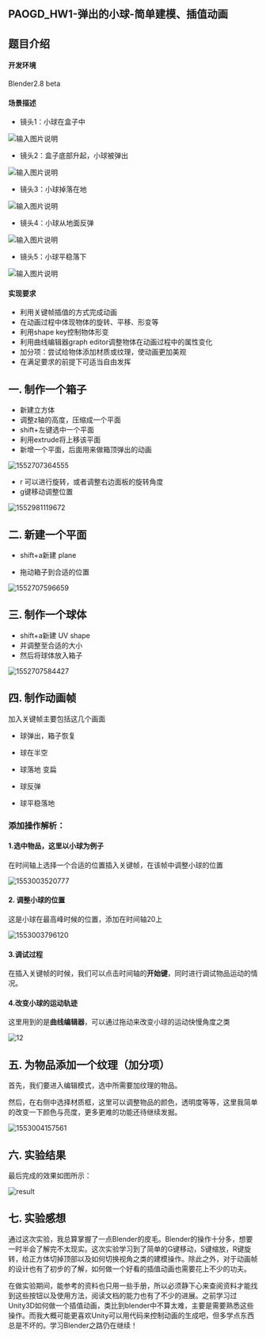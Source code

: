 ## PAOGD_HW1-弹出的小球-简单建模、插值动画

## 题目介绍

#### 开发环境

Blender2.8 beta

####  场景描述

+ 镜头1：小球在盒子中

![输入图片说明](https://images.gitee.com/uploads/images/2019/0315/144850_f25b314a_1194012.png)

+ 镜头2：盒子底部升起，小球被弹出

![输入图片说明](https://images.gitee.com/uploads/images/2019/0315/145744_e099d572_1194012.png)

+ 镜头3：小球掉落在地

![输入图片说明](https://images.gitee.com/uploads/images/2019/0315/145505_c218e145_1194012.png)

+ 镜头4：小球从地面反弹

![输入图片说明](https://images.gitee.com/uploads/images/2019/0315/145604_f61c5891_1194012.png)

+ 镜头5：小球平稳落下

![输入图片说明](https://images.gitee.com/uploads/images/2019/0315/145640_5cde8cd8_1194012.png)

#### 实现要求

+ 利用关键帧插值的方式完成动画
+ 在动画过程中体现物体的旋转、平移、形变等
+ 利用shape key控制物体形变
+ 利用曲线编辑器graph editor调整物体在动画过程中的属性变化
+ 加分项：尝试给物体添加材质或纹理，使动画更加美观
+ 在满足要求的前提下可适当自由发挥



## 一. 制作一个箱子

+ 新建立方体
+ 调整z轴的高度，压缩成一个平面
+ shift+左键选中一个平面
+ 利用extrude将上移该平面
+ 新增一个平面，后面用来做箱顶弹出的动画

![1552707364555](https://gitee.com/dic0k/PAOGD_HW1/raw/master/report/16340132LiangYingLin/images/img1.png)



+ r 可以进行旋转，或者调整右边面板的旋转角度
+ g键移动调整位置

![1552981119672](https://github.com/dick20/PAOGD/blob/master/HW1/report/16340132LiangYingLin/images/img2.png)



## 二. 新建一个平面

+ shift+a新建 plane

+ 拖动箱子到合适的位置

![1552707596659](https://github.com/dick20/PAOGD/blob/master/HW1/report/16340132LiangYingLin/images/img3.png)

## 三. 制作一个球体

+ shift+a新建 UV shape
+ 并调整至合适的大小
+ 然后将球体放入箱子

![1552707584427](https://github.com/dick20/PAOGD/blob/master/HW1/report/16340132LiangYingLin/images/img4.png)



## 四. 制作动画帧

加入关键帧主要包括这几个画面

+ 球弹出，箱子恢复

+ 球在半空
+ 球落地 变扁
+ 球反弹
+ 球平稳落地



### 添加操作解析：

#### 1.选中物品，这里以小球为例子

在时间轴上选择一个合适的位置插入关键帧，在该帧中调整小球的位置

![1553003520777](https://github.com/dick20/PAOGD/blob/master/HW1/report/16340132LiangYingLin/images/img5.png)



#### 2. 调整小球的位置

这是小球在最高峰时候的位置，添加在时间轴20上

![1553003796120](https://github.com/dick20/PAOGD/blob/master/HW1/report/16340132LiangYingLin/images/img6.png)



#### 3.调试过程

在插入关键帧的时候，我们可以点击时间轴的**开始键**，同时进行调试物品运动的情况。

#### 4.改变小球的运动轨迹

这里用到的是**曲线编辑器**，可以通过拖动来改变小球的运动快慢角度之类

![12](https://github.com/dick20/PAOGD/blob/master/HW1/report/16340132LiangYingLin/images/img7.png)

## 五. 为物品添加一个纹理（加分项）

首先，我们要进入编辑模式，选中所需要加纹理的物品。

然后，在右侧中选择材质框，这里可以调整物品的颜色，透明度等等，这里我简单的改变一下颜色与亮度，更多更难的功能还待继续发掘。

![1553004157561](https://github.com/dick20/PAOGD/blob/master/HW1/report/16340132LiangYingLin/images/img8.png)



## 六. 实验结果

最后完成的效果如图所示：

![result](https://github.com/dick20/PAOGD/blob/master/HW1/report/16340132LiangYingLin/images/result.gif)



## 七. 实验感想

​	通过这次实验，我总算掌握了一点Blender的皮毛。Blender的操作十分多，想要一时半会了解完不太现实。这次实验学习到了简单的G键移动，S键缩放，R键旋转，给正方体切掉顶部以及如何切换视角之类的建模操作。除此之外，对于动画帧的设计也有了初步的了解，如何做一个好看的插值动画也需要花上不少的功夫。

​	在做实验期间，能参考的资料也只用一些手册，所以必须静下心来查阅资料才能找到这些按钮以及使用方法，阅读文档的能力也有了不少的进展。之前学习过Unity3D如何做一个插值动画，类比到blender中不算太难，主要是需要熟悉这些操作。而我大概可能更喜欢Unity可以用代码来控制动画的生成吧，但多学点东西总是不坏的。学习Blender之路仍在继续！
